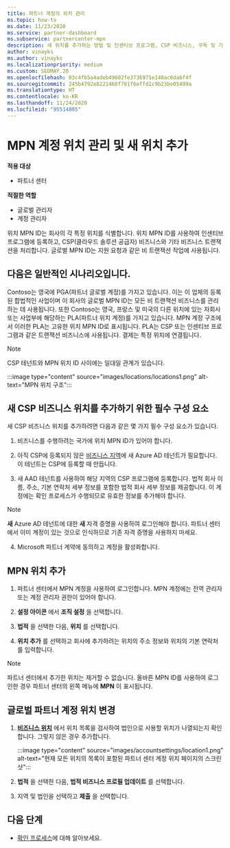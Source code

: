 ```yaml
---
title: 파트너 계정의 위치 관리
ms.topic: how-to
ms.date: 11/23/2020
ms.service: partner-dashboard
ms.subservice: partnercenter-mpn
description: 새 위치를 추가하는 방법 및 인센티브 프로그램, CSP 비즈니스, 구독 및 기타 트랜잭션에서 위치 MPN ID를 사용하는 방법을 알아봅니다.
author: vinayks
ms.author: vinayks
ms.localizationpriority: medium
ms.custom: SEOMAY.20
ms.openlocfilehash: 03c4fb5a4adeb49602fe3736971e140ac6da6f4f
ms.sourcegitcommit: 245b4792e8221468f781f6effd1c9b23be05499a
ms.translationtype: HT
ms.contentlocale: ko-KR
ms.lasthandoff: 11/24/2020
ms.locfileid: "95514805"
---
```

# <a name="manage-your-mpn-account-locations-and-add-a-new-location"></a>MPN 계정 위치 관리 및 새 위치 추가

**적용 대상**

- 파트너 센터

**적절한 역할**

- 글로벌 관리자
- 계정 관리자

위치 MPN ID는 회사의 각 특정 위치를 식별합니다. 위치 MPN ID를 사용하여 인센티브 프로그램에 등록하고, CSP(클라우드 솔루션 공급자) 비즈니스와 기타 비즈니스 트랜잭션을 처리합니다. 글로벌 MPN ID는 지원 요청과 같은 비 트랜잭션 작업에 사용됩니다.

## <a name="the-following-is-a-typical-scenario"></a>다음은 일반적인 시나리오입니다.

Contoso는 영국에 PGA(파트너 글로벌 계정)를 가지고 있습니다. 이는 이 업체의 등록된 합법적인 사업이며 이 회사의 글로벌 MPN ID는 모든 비 트랜잭션 비즈니스를 관리하는 데 사용됩니다. 또한 Contoso는 영국, 프랑스 및 미국의 다른 위치에 있는 자회사 또는 사업부에 해당하는 PLA(파트너 위치 계정)를 가지고 있습니다. MPN 계정 구조에서 이러한 PLA는 고유한 위치 MPN ID로 표시됩니다. PLA는 CSP 또는 인센티브 프로그램과 같은 트랜잭션 비즈니스에 사용됩니다. 결제는 특정 위치에 연결됩니다. 

>[!NOTE]
>CSP 테넌트와 MPN 위치 ID 사이에는 일대일 관계가 있습니다.

:::image type="content" source="images/locations/locations1.png" alt-text="MPN 위치 구조":::

## <a name="prerequisites-in-order-to-add-a-new-location-for-a-csp-business"></a>새 CSP 비즈니스 위치를 추가하기 위한 필수 구성 요소

새 CSP 비즈니스 위치를 추가하려면 다음과 같은 몇 가지 필수 구성 요소가 있습니다.

1. 비즈니스를 수행하려는 국가에 위치 MPN ID가 있어야 합니다.

1. 아직 CSP에 등록되지 않은 [비즈니스 지역](regional-authorization-overview.md)에 새 Azure AD 테넌트가 필요합니다. 이 테넌트는 CSP에 등록할 때 만듭니다.
 
3. 새 AAD 테넌트를 사용하여 해당 지역의 CSP 프로그램에 등록합니다.
법적 회사 이름, 주소, 기본 연락처 세부 정보를 포함한 법적 회사 세부 정보를 제공합니다. 이 계정에는 확인 프로세스가 수행되므로 유효한 정보를 추가해야 합니다.

>[!NOTE] 
 >**새** Azure AD 테넌트에 대한 **새** 자격 증명을 사용하여 로그인해야 합니다. 파트너 센터에서 이미 계정이 있는 것으로 인식하므로 기존 자격 증명을 사용하지 마세요.

4. Microsoft 파트너 계약에 동의하고 계정을 활성화합니다.

## <a name="add-an-mpn-location"></a>MPN 위치 추가

1. 파트너 센터에서 MPN 계정을 사용하여 로그인합니다. MPN 계정에는 전역 관리자 또는 계정 관리자 권한이 있어야 합니다. 

1. **설정 아이콘** 에서 **조직 설정** 을 선택합니다.

2. **법적** 을 선택한 다음, **위치** 를 선택합니다.

3. **위치 추가** 를 선택하고 회사에 추가하려는 위치의 주소 정보와 위치의 기본 연락처를 입력합니다.

> [!NOTE]
> 파트너 센터에서 추가한 위치는 제거할 수 없습니다. 올바른 MPN ID를 사용하여 로그인한 경우 파트너 센터의 왼쪽 메뉴에 **MPN** 이 표시됩니다.

## <a name="change-global-partner-account-location"></a>글로벌 파트너 계정 위치 변경

1. **[비즈니스 위치](https://partner.microsoft.com/dashboard/account/v3/organization/legalinfo#mpn)** 에서 위치 목록을 검사하여 법인으로 사용할 위치가 나열되는지 확인합니다. 그렇지 않은 경우 추가합니다.

   :::image type="content" source="images/accountsettings/location1.png" alt-text="현재 모든 위치의 목록이 포함된 파트너 센터 계정 위치 페이지의 스크린샷":::

2. **법적** 을 선택한 다음, **법적 비즈니스 프로필 업데이트** 를 선택합니다.
  
3. 지역 및 법인을 선택하고 **제출** 을 선택합니다.

  
## <a name="next-steps"></a>다음 단계

- [확인 프로세스](verification-responses.md)에 대해 알아보세요.
